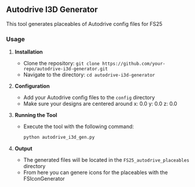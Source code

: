 ## Autodrive I3D Generator

This tool generates placeables of Autodrive config files for FS25

### Usage

1. **Installation**
   - Clone the repository: `git clone https://github.com/your-repo/autodrive-i3d-generator.git`
   - Navigate to the directory: `cd autodrive-i3d-generator`

2. **Configuration**
   - Add your Autodrive config files to the `config` directory
   - Make sure your designs are centered around x: 0.0 y: 0.0 z: 0.0

3. **Running the Tool**
   - Execute the tool with the following command:
     ```bash
     python autodrive_i3d_gen.py
     ```

4. **Output**
   - The generated files will be located in the `FS25_autodrive_placeables` directory
   - From here you can genere icons for the placeables with the FSIconGenerator

